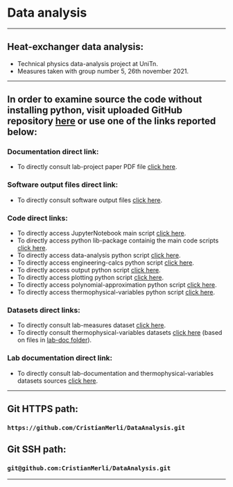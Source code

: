 # Data analysis
---
## Heat-exchanger data analysis:
* Technical physics data-analysis project at UniTn.
* Measures taken with group number 5, 26th november 2021.
---
## In order to examine source the code without installing python, visit uploaded GitHub repository [here](https://github.com/CristianMerli/DataAnalysis.git) or use one of the links reported below:
### Documentation direct link:
* To directly consult lab-project paper PDF file [click here](https://github.com/CristianMerli/DataAnalysis/blob/master/final_doc/cristian_merli_211384_paper.pdf).
### Software output files direct link:
* To directly consult software output files [click here](https://github.com/CristianMerli/DataAnalysis/tree/master/final_doc/code_exports/output).
### Code direct links:
* To directly access JupyterNotebook main script [click here](https://github.com/CristianMerli/DataAnalysis/blob/master/data_analysis/python/dataset_management.ipynb).
* To directly access python lib-package containig the main code scripts [click here](https://github.com/CristianMerli/DataAnalysis/tree/master/data_analysis/python/libs).
* To directly access data-analysis python script [click here](https://github.com/CristianMerli/DataAnalysis/blob/master/data_analysis/python/libs/data_analysis_lib.py).
* To directly access engineering-calcs python script [click here](https://github.com/CristianMerli/DataAnalysis/blob/master/data_analysis/python/libs/eng_calcs_lib.py).
* To directly access output python script [click here](https://github.com/CristianMerli/DataAnalysis/blob/master/data_analysis/python/libs/output_lib.py).
* To directly access plotting python script [click here](https://github.com/CristianMerli/DataAnalysis/blob/master/data_analysis/python/libs/plotting_lib.py).
* To directly access polynomial-approximation python script [click here](https://github.com/CristianMerli/DataAnalysis/blob/master/data_analysis/python/libs/poly_approx_lib.py).
* To directly access thermophysical-variables python script [click here](https://github.com/CristianMerli/DataAnalysis/blob/master/data_analysis/python/libs/thermophys_vars_lib.py).
### Datasets direct links:
* To directly consult lab-measures dataset [click here](https://github.com/CristianMerli/DataAnalysis/blob/master/data_analysis/dataset/scambiatore26112021_5.dat).
* To directly consult thermophysical-variables datasets [click here](https://github.com/CristianMerli/DataAnalysis/tree/master/data_analysis/thermophys_vars) (based on files in [lab-doc folder](https://github.com/CristianMerli/DataAnalysis/tree/master/lab_doc)).
### Lab documentation direct link:
* To directly consult lab-documentation and thermophysical-variables datasets sources [click here](https://github.com/CristianMerli/DataAnalysis/tree/master/lab_doc).
---
## Git HTTPS path:
### `https://github.com/CristianMerli/DataAnalysis.git`
## Git SSH path:
### `git@github.com:CristianMerli/DataAnalysis.git`
---
